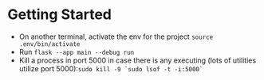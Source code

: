 # Getting Started

- On another terminal, activate the env for the project `source .env/bin/activate`
- Run `flask --app main --debug run`
- Kill a process in port 5000 in case there is any executing (lots of utilities utilize port 5000):``` sudo kill -9 `sudo lsof -t -i:5000` ```
